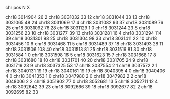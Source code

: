 chr pos	N	X

chr18	3014904	26	2
chr18	3031032	33	12
chr18	3031044	33	13
chr18	3031065	48	24
chr18	3031069	17	4
chr18	3031082	93	37
chr18	3031089	76	25
chr18	3031092	76	28
chr18	3031129	1	0
chr18	3031244	23	8
chr18	3031256	23	10
chr18	3031277	39	13
chr18	3031281	16	4
chr18	3031294	114	39
chr18	3031301	98	25
chr18	3031304	98	33
chr18	3031411	22	10
chr18	3031456	10	6
chr18	3031468	11	5
chr18	3031489	37	18
chr18	3031493	28	11
chr18	3031506	108	40
chr18	3031513	81	25
chr18	3031516	81	30
chr18	3031584	1	0
chr18	3031598	16	5
chr18	3031623	15	7
chr18	3031668	17	8
chr18	3031680	18	10
chr18	3031701	40	20
chr18	3031705	24	9
chr18	3031719	23	9
chr18	3037325	53	17
chr18	3037554	2	1
chr18	3037572	2	1
chr18	3040131	19	19
chr18	3040161	19	19
chr18	3040395	4	0
chr18	3040406	4	0
chr18	3041353	1	0
chr18	3047980	2	0
chr18	3047982	2	2
chr18	3048006	2	2
chr18	3051902	77	0
chr18	3052681	13	5
chr18	3052711	12	4
chr18	3092642	39	23
chr18	3092666	39	18
chr18	3092677	82	2
chr18	3092695	82	33
